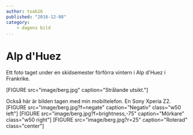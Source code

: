 ```yaml
---
author: toab16
published: "2016-12-08"
category:
    - dagens bild
...
```

Alp d'Huez
==================================

Ett foto taget under en skidsemester förförra vintern i Alp d'Huez i Frankrike.

<!--more-->

[FIGURE src="image/berg.jpg" caption="Strålande utsikt."]

Också här är bilden tagen med min mobiltelefon. En Sony Xperia Z2.
[FIGURE src="image/berg.jpg?f=negate" caption="Negativ" class="w50 left"]
[FIGURE src="image/berg.jpg?f=brightness,-75" caption="Mörkare" class="w50 right"]
[FIGURE src="image/berg.jpg?r=25" caption="Roterad" class="center"]
